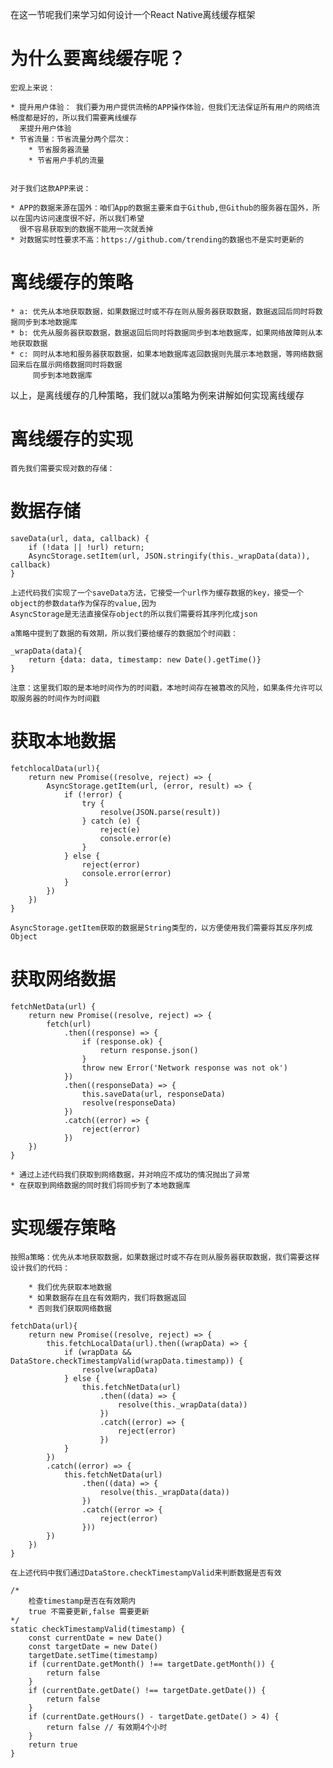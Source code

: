 在这一节呢我们来学习如何设计一个React Native离线缓存框架

# 为什么要离线缓存呢？

    宏观上来说：

    * 提升用户体验： 我们要为用户提供流畅的APP操作体验，但我们无法保证所有用户的网络流畅度都是好的，所以我们需要离线缓存
      来提升用户体验
    * 节省流量：节省流量分两个层次：
        * 节省服务器流量
        * 节省用户手机的流量


    对于我们这款APP来说：

    * APP的数据来源在国外：咱们App的数据主要来自于Github,但Github的服务器在国外，所以在国内访问速度很不好，所以我们希望
      很不容易获取到的数据不能用一次就丢掉
    * 对数据实时性要求不高：https://github.com/trending的数据也不是实时更新的

# 离线缓存的策略

    * a: 优先从本地获取数据，如果数据过时或不存在则从服务器获取数据，数据返回后同时将数据同步到本地数据库
    * b: 优先从服务器获取数据，数据返回后同时将数据同步到本地数据库，如果网络故障则从本地获取数据
    * c: 同时从本地和服务器获取数据，如果本地数据库返回数据则先展示本地数据，等网络数据回来后在展示网络数据同时将数据
         同步到本地数据库

以上，是离线缓存的几种策略，我们就以a策略为例来讲解如何实现离线缓存

# 离线缓存的实现

    首先我们需要实现对数的存储：

# 数据存储

    saveData(url, data, callback) {
        if (!data || !url) return;
        AsyncStorage.setItem(url, JSON.stringify(this._wrapData(data)), callback)
    }

    上述代码我们实现了一个saveData方法，它接受一个url作为缓存数据的key，接受一个object的参数data作为保存的value,因为
    AsyncStorage是无法直接保存object的所以我们需要将其序列化成json

    a策略中提到了数据的有效期，所以我们要给缓存的数据加个时间戳：

    _wrapData(data){
        return {data: data, timestamp: new Date().getTime()}
    }

    注意：这里我们取的是本地时间作为的时间戳，本地时间存在被篡改的风险，如果条件允许可以取服务器的时间作为时间戳

# 获取本地数据

    fetchlocalData(url){
        return new Promise((resolve, reject) => {
            AsyncStorage.getItem(url, (error, result) => {
                if (!error) {
                    try {
                        resolve(JSON.parse(result))
                    } catch (e) {
                        reject(e)
                        console.error(e)
                    }
                } else {
                    reject(error)
                    console.error(error)
                }
            })
        })
    }

    AsyncStorage.getItem获取的数据是String类型的，以方便使用我们需要将其反序列成Object

# 获取网络数据

    fetchNetData(url) {
        return new Promise((resolve, reject) => {
            fetch(url)
                .then((response) => {
                    if (response.ok) {
                        return response.json()
                    }
                    throw new Error('Network response was not ok')
                })
                .then((responseData) => {
                    this.saveData(url, responseData)
                    resolve(responseData)
                })
                .catch((error) => {
                    reject(error)
                })
        })
    }

    * 通过上述代码我们获取到网络数据，并对响应不成功的情况抛出了异常
    * 在获取到网络数据的同时我们将同步到了本地数据库

# 实现缓存策略

    按照a策略：优先从本地获取数据，如果数据过时或不存在则从服务器获取数据，我们需要这样设计我们的代码：

        * 我们优先获取本地数据
        * 如果数据存在且在有效期内，我们将数据返回
        * 否则我们获取网络数据

    fetchData(url){
        return new Promise((resolve, reject) => {
            this.fetchLocalData(url).then((wrapData) => {
                if (wrapData && DataStore.checkTimestampValid(wrapData.timestamp)) {
                    resolve(wrapData)
                } else {
                    this.fetchNetData(url)
                        .then((data) => {
                            resolve(this._wrapData(data))
                        })
                        .catch((error) => {
                            reject(error)
                        })
                }
            })
            .catch((error) => {
                this.fetchNetData(url)
                    .then((data) => {
                        resolve(this._wrapData(data))
                    })
                    .catch((error => {
                        reject(error)
                    }))
            })
        })
    }

    在上述代码中我们通过DataStore.checkTimestampValid来判断数据是否有效

    /*
        检查timestamp是否在有效期内
        true 不需要更新,false 需要更新
    */
    static checkTimestampValid(timestamp) {
        const currentDate = new Date()
        const targetDate = new Date()
        targetDate.setTime(timestamp)
        if (currentDate.getMonth() !== targetDate.getMonth()) {
            return false
        }
        if (currentDate.getDate() !== targetDate.getDate()) {
            return false
        }
        if (currentDate.getHours() - targetDate.getDate() > 4) {
            return false // 有效期4个小时
        }
        return true
    }
